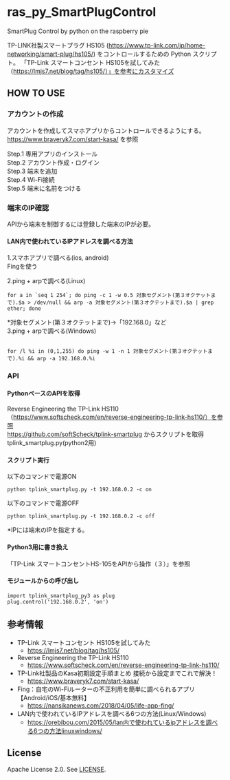 # ras_py_SmartPlugControl
SmartPlug Control by python on the raspberry pie  

TP-LINK社製スマートプラグ HS105 (https://www.tp-link.com/jp/home-networking/smart-plug/hs105/) をコントロールするための Python スクリプト。
「TP-Link スマートコンセント HS105を試してみた（https://lmjs7.net/blog/tag/hs105/）」を参考にカスタマイズ

## HOW TO USE
### アカウントの作成  
アカウントを作成してスマホアプリからコントロールできるようにする。
https://www.braveryk7.com/start-kasa/ を参照  
  
Step.1 専用アプリのインストール  
Step.2 アカウント作成・ログイン  
Step.3 端末を追加  
Step.4 Wi-Fi接続  
Step.5 端末に名前をつける  

### 端末のIP確認  
APIから端末を制御するには登録した端末のIPが必要。

#### LAN内で使われているIPアドレスを調べる方法  
1.スマホアプリで調べる(ios, android)  
Fingを使う

2.ping + arpで調べる(Linux)  
```
for a in `seq 1 254`; do ping -c 1 -w 0.5 対象セグメント(第３オクテットまで).$a > /dev/null && arp -a 対象セグメント(第３オクテットまで).$a | grep ether; done
```
*対象セグメント(第３オクテットまで)→「192.168.0」など  
3.ping + arpで調べる(Windows)  
```

for /l %i in (0,1,255) do ping -w 1 -n 1 対象セグメント(第３オクテットまで).%i && arp -a 192.168.0.%i
```

### API  

#### PythonベースのAPIを取得  
Reverse Engineering the TP-Link HS110（https://www.softscheck.com/en/reverse-engineering-tp-link-hs110/）を参照  
https://github.com/softScheck/tplink-smartplug からスクリプトを取得  
tplink_smartplug.py(python2用)  

#### スクリプト実行 
以下のコマンドで電源ON  
```
python tplink_smartplug.py -t 192.168.0.2 -c on
```
以下のコマンドで電源OFF  
```
python tplink_smartplug.py -t 192.168.0.2 -c off
```
*IPには端末のIPを指定する。  

#### Python3用に書き換え  
「TP-Link スマートコンセントHS-105をAPIから操作（３）」を参照

#### モジュールからの呼び出し
```
import tplink_smartplug_py3 as plug
plug.control('192.168.0.2', 'on')
```

## 参考情報
* TP-Link スマートコンセント HS105を試してみた
  * https://lmjs7.net/blog/tag/hs105/
* Reverse Engineering the TP-Link HS110
  * https://www.softscheck.com/en/reverse-engineering-tp-link-hs110/
* TP-Link社製品のKasa初期設定手順まとめ 接続から設定までこれで解決！
  * https://www.braveryk7.com/start-kasa/
* Fing：自宅のWi-Fiルーターの不正利用を簡単に調べられるアプリ【Android/iOS/基本無料】
  * https://nansikanews.com/2018/04/05/life-app-fing/
* LAN内で使われているIPアドレスを調べる6つの方法(Linux/Windows)
  * https://orebibou.com/2015/05/lan内で使われているipアドレスを調べる6つの方法linuxwindows/

## License
Apache License 2.0. See [LICENSE](/LICENSE).

